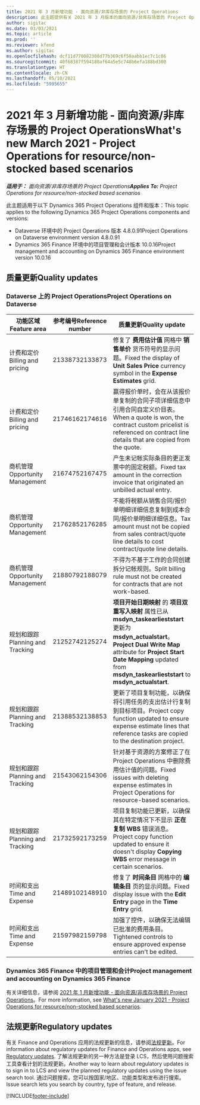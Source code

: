 ```yaml
---
title: 2021 年 3 月新增功能 - 面向资源/非库存场景的 Project Operations
description: 此主题提供有关 2021 年 3 月版本的面向资源/非库存场景的 Project Operations 中推出的质量更新的信息。
author: sigitac
ms.date: 03/03/2021
ms.topic: article
ms.prod: ''
ms.reviewer: kfend
ms.author: sigitac
ms.openlocfilehash: dcf11d770082308d77b369c6f50aabb1ec7c1c86
ms.sourcegitcommit: 40f68387f594180af64a5e5c748b6efa188bd300
ms.translationtype: HT
ms.contentlocale: zh-CN
ms.lasthandoff: 05/10/2021
ms.locfileid: "5995655"
---
```

# <a name="whats-new-march-2021---project-operations-for-resourcenon-stocked-based-scenarios"></a><span data-ttu-id="39133-103">2021 年 3 月新增功能 - 面向资源/非库存场景的 Project Operations</span><span class="sxs-lookup"><span data-stu-id="39133-103">What's new March 2021 - Project Operations for resource/non-stocked based scenarios</span></span>

<span data-ttu-id="39133-104">_**适用于：** 面向资源/非库存场景的 Project Operations_</span><span class="sxs-lookup"><span data-stu-id="39133-104">_**Applies To:** Project Operations for resource/non-stocked based scenarios_</span></span>

<span data-ttu-id="39133-105">此主题适用于以下 Dynamics 365 Project Operations 组件和版本：</span><span class="sxs-lookup"><span data-stu-id="39133-105">This topic applies to the following Dynamics 365 Project Operations components and versions:</span></span>

- <span data-ttu-id="39133-106">Dataverse 环境中的 Project Operations 版本 4.8.0.91</span><span class="sxs-lookup"><span data-stu-id="39133-106">Project Operations on Dataverse environment version 4.8.0.91</span></span> 
- <span data-ttu-id="39133-107">Dynamics 365 Finance 环境中的项目管理和会计版本 10.0.16</span><span class="sxs-lookup"><span data-stu-id="39133-107">Project management and accounting on Dynamics 365 Finance environment version 10.0.16</span></span> 

## <a name="quality-updates"></a><span data-ttu-id="39133-108">质量更新</span><span class="sxs-lookup"><span data-stu-id="39133-108">Quality updates</span></span>

### <a name="project-operations-on-dataverse"></a><span data-ttu-id="39133-109">Dataverse 上的 Project Operations</span><span class="sxs-lookup"><span data-stu-id="39133-109">Project Operations on Dataverse</span></span>


| <span data-ttu-id="39133-110">**功能区域**</span><span class="sxs-lookup"><span data-stu-id="39133-110">**Feature area**</span></span> | <span data-ttu-id="39133-111">**参考编号**</span><span class="sxs-lookup"><span data-stu-id="39133-111">**Reference number**</span></span> | <span data-ttu-id="39133-112">**质量更新**</span><span class="sxs-lookup"><span data-stu-id="39133-112">**Quality update**</span></span> |
| --- | --- | --- |
| <span data-ttu-id="39133-113">计费和定价</span><span class="sxs-lookup"><span data-stu-id="39133-113">Billing and pricing</span></span> | <span data-ttu-id="39133-114">2133873</span><span class="sxs-lookup"><span data-stu-id="39133-114">2133873</span></span> | <span data-ttu-id="39133-115">修复了 **费用估计值** 网格中 **销售单价** 货币符号的显示问题。</span><span class="sxs-lookup"><span data-stu-id="39133-115">Fixed the display of **Unit Sales Price** currency symbol in the **Expense Estimates** grid.</span></span> |
| <span data-ttu-id="39133-116">计费和定价</span><span class="sxs-lookup"><span data-stu-id="39133-116">Billing and pricing</span></span> | <span data-ttu-id="39133-117">2174616</span><span class="sxs-lookup"><span data-stu-id="39133-117">2174616</span></span> | <span data-ttu-id="39133-118">赢得报价单时，会在从该报价单复制的合同子项详细信息中引用合同自定义价目表。</span><span class="sxs-lookup"><span data-stu-id="39133-118">When a quote is won, the contract custom pricelist is referenced on contract line details that are copied from the quote.</span></span> |
| <span data-ttu-id="39133-119">商机管理</span><span class="sxs-lookup"><span data-stu-id="39133-119">Opportunity Management</span></span> | <span data-ttu-id="39133-120">2167475</span><span class="sxs-lookup"><span data-stu-id="39133-120">2167475</span></span> | <span data-ttu-id="39133-121">产生未记帐实际条目的更正发票中的固定税额。</span><span class="sxs-lookup"><span data-stu-id="39133-121">Fixed tax amount in the correction invoice that originated an unbilled actual entry.</span></span> |
| <span data-ttu-id="39133-122">商机管理</span><span class="sxs-lookup"><span data-stu-id="39133-122">Opportunity Management</span></span> | <span data-ttu-id="39133-123">2176285</span><span class="sxs-lookup"><span data-stu-id="39133-123">2176285</span></span> | <span data-ttu-id="39133-124">不能将税额从销售合同/报价单明细详细信息复制到成本合同/报价单明细详细信息。</span><span class="sxs-lookup"><span data-stu-id="39133-124">Tax amount must not be copied from sales contract/quote line details to cost contract/quote line details.</span></span> |
| <span data-ttu-id="39133-125">商机管理</span><span class="sxs-lookup"><span data-stu-id="39133-125">Opportunity Management</span></span> | <span data-ttu-id="39133-126">2188079</span><span class="sxs-lookup"><span data-stu-id="39133-126">2188079</span></span> | <span data-ttu-id="39133-127">不得为不基于工作的合同创建拆分记帐规则。</span><span class="sxs-lookup"><span data-stu-id="39133-127">Split billing rule must not be created for contracts that are not work-based.</span></span> |
| <span data-ttu-id="39133-128">规划和跟踪</span><span class="sxs-lookup"><span data-stu-id="39133-128">Planning and Tracking</span></span> | <span data-ttu-id="39133-129">2125274</span><span class="sxs-lookup"><span data-stu-id="39133-129">2125274</span></span> | <span data-ttu-id="39133-130">**项目开始日期映射** 的 **项目双重写入映射** 属性已从 **msdyn\_taskearlieststart** 更新为 **msdyn\_actualstart**。</span><span class="sxs-lookup"><span data-stu-id="39133-130">**Project Dual Write Map** attribute for **Project Start Date Mapping** updated from **msdyn\_taskearlieststart** to **msdyn\_actualstart**.</span></span> |
| <span data-ttu-id="39133-131">规划和跟踪</span><span class="sxs-lookup"><span data-stu-id="39133-131">Planning and Tracking</span></span> | <span data-ttu-id="39133-132">2138853</span><span class="sxs-lookup"><span data-stu-id="39133-132">2138853</span></span> | <span data-ttu-id="39133-133">更新了项目复制功能，以确保将引用任务的支出估计行复制到目标项目。</span><span class="sxs-lookup"><span data-stu-id="39133-133">Project copy function updated to ensure expense estimate lines that reference tasks are copied to the destination project.</span></span> |
| <span data-ttu-id="39133-134">规划和跟踪</span><span class="sxs-lookup"><span data-stu-id="39133-134">Planning and Tracking</span></span> | <span data-ttu-id="39133-135">2154306</span><span class="sxs-lookup"><span data-stu-id="39133-135">2154306</span></span> | <span data-ttu-id="39133-136">针对基于资源的方案修正了在 Project Operations 中删除费用估计值的问题。</span><span class="sxs-lookup"><span data-stu-id="39133-136">Fixed issues with deleting expense estimates in Project Operations for resource-based scenarios.</span></span> |
| <span data-ttu-id="39133-137">规划和跟踪</span><span class="sxs-lookup"><span data-stu-id="39133-137">Planning and Tracking</span></span> | <span data-ttu-id="39133-138">2173259</span><span class="sxs-lookup"><span data-stu-id="39133-138">2173259</span></span> | <span data-ttu-id="39133-139">项目复制功能已更新，以确保其在特定情况下不显示 **正在复制 WBS** 错误消息。</span><span class="sxs-lookup"><span data-stu-id="39133-139">Project copy function updated to ensure it doesn't display **Copying WBS** error message in certain scenarios.</span></span> |
| <span data-ttu-id="39133-140">时间和支出</span><span class="sxs-lookup"><span data-stu-id="39133-140">Time and Expense</span></span> | <span data-ttu-id="39133-141">2148910</span><span class="sxs-lookup"><span data-stu-id="39133-141">2148910</span></span> | <span data-ttu-id="39133-142">修复了 **时间条目** 网格中的 **编辑条目** 页的显示问题。</span><span class="sxs-lookup"><span data-stu-id="39133-142">Fixed display issue with the **Edit Entry** page in the **Time Entry** grid.</span></span> |
| <span data-ttu-id="39133-143">时间和支出</span><span class="sxs-lookup"><span data-stu-id="39133-143">Time and Expense</span></span> | <span data-ttu-id="39133-144">2159798</span><span class="sxs-lookup"><span data-stu-id="39133-144">2159798</span></span> | <span data-ttu-id="39133-145">加强了控件，以确保无法编辑已批准的费用条目。</span><span class="sxs-lookup"><span data-stu-id="39133-145">Tightened controls to ensure approved expense entries can't be edited.</span></span> |

### <a name="project-management-and-accounting-on-dynamics-365-finance"></a><span data-ttu-id="39133-146">Dynamics 365 Finance 中的项目管理和会计</span><span class="sxs-lookup"><span data-stu-id="39133-146">Project management and accounting on Dynamics 365 Finance</span></span>

<span data-ttu-id="39133-147">有关详细信息，请参阅 [2021 年 1 月新增功能 - 面向资源/非库存场景的 Project Operations](whats-new-jan-2021-resource-based.md)。</span><span class="sxs-lookup"><span data-stu-id="39133-147">For more information, see [What's new January 2021 - Project Operations for resource/non-stocked based scenarios](whats-new-jan-2021-resource-based.md).</span></span>

## <a name="regulatory-updates"></a><span data-ttu-id="39133-148">法规更新</span><span class="sxs-lookup"><span data-stu-id="39133-148">Regulatory updates</span></span>

<span data-ttu-id="39133-149">有关 Finance and Operations 应用的法规更新的信息，请参阅[法规更新](/dynamics365/finance/localizations/regulatory-updates)。</span><span class="sxs-lookup"><span data-stu-id="39133-149">For information about regulatory updates for Finance and Operations apps, see [Regulatory updates](/dynamics365/finance/localizations/regulatory-updates).</span></span> <span data-ttu-id="39133-150">了解法规更新的另一种方法是登录 LCS，然后使用问题搜索工具查看计划的法规更新。</span><span class="sxs-lookup"><span data-stu-id="39133-150">Another way to learn about regulatory updates is to sign in to LCS and view the planned regulatory updates using the issue search tool.</span></span> <span data-ttu-id="39133-151">通过问题搜索，您可以按国家/地区、功能类型和发布进行搜索。</span><span class="sxs-lookup"><span data-stu-id="39133-151">Issue search lets you search by country, type of feature, and release.</span></span>


[!INCLUDE[footer-include](../includes/footer-banner.md)]